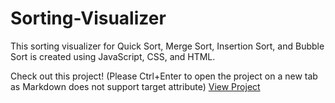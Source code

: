 # Sorting-Visualizer
This sorting visualizer for Quick Sort, Merge Sort, Insertion Sort, and Bubble Sort is created using JavaScript, CSS, and HTML.

Check out this project! (Please Ctrl+Enter to open the project on a new tab as Markdown does not support target attribute)
<a href="https://ann-c-tseng.github.io/Sorting-Visualizer/QuickSort/QSindex.html"> View Project </a>

